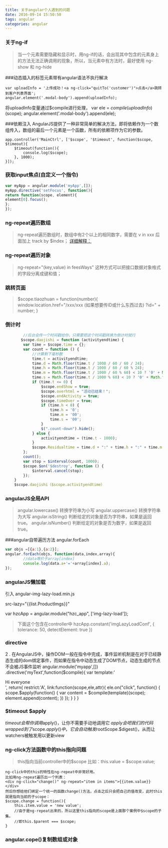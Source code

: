 ```yaml
---
title: 关于angular个人遇到的问题
date: 2016-09-14 15:50:50
tags: angular
categories: angular
---
```

### 关于ng-if
> 当一个元素需要隐藏和显示时，用ng-if的话，会出现其中包含的元素身上的方法无法正确调用的现象，所以，当元素中有方法时，最好使用 ng-show 和 ng-hide

###动态插入的标签元素带有angular语法不执行解决
```
var uploadInfo = '上传成功！<a ng-click="quitTo('customer')">点击</a>跳转到客户列表界面';
angular.element('.modal-body').append(uploadInfo);
```
将uploadInfo变量通过$compile进行处理，
var ele = $compile(uploadInfo)($scope);
angular.element('.modal-body').append(ele);

###依赖注入
AngularJS提供了一种非常简单的解决方法，即将依赖作为一个数组传入，数组的最后一个元素是一个函数，所有的依赖项作为它的参数。
```
app.controller('MainCtrl', ['$scope', '$timeout', function($scope, $timeout){
    $timeout(function(){
        console.log($scope);
    }, 1000);
}]);
```

### 获取input焦点(自定义一个指令)
```javascript
var myApp = angular.module('myApp',[]);
myApp.directive('setFocus', function(){
return function(scope, element){
element[0].focus();
};
});

```

### ng-repeat遍历数组
> ng-repeat遍历数组时，数组中有2个以上的相同数字，需要在 v in xxx 后面加上 track by $index；
> [详细解释：](http://blog.csdn.net/rangqiwei/article/details/38020667)

### ng-repeat遍历对象
> ng-repeat="(key,value) in feesWays"
> 这种方式可以把接口数据对象格式的字段分离成键和值；

### 跳转页面
> $scope.tiaozhuan = function(number){
window.location.href="/xxx/xxx   (如果想要传ID或什么东西过去)  ?id=" + number;
}

### 倒计时
```javascript
        //后台会传一个时间戳给你，只需要把这个时间戳转换为倒计时就行
       $scope.daojishi = function (activityendtime) {
        var time = $scope.time = {};
        var count = function () {
            //计算剩下毫秒数
            time.t = activityendtime;
            time.d = Math.floor(time.t / 1000 / 60 / 60 / 24);
            time.h = Math.floor(time.t / 1000 / 60 / 60 % 24);
            time.m = Math.floor(time.t / 1000 / 60 % 60) < 10 ? '0' + Math.floor(time.t / 1000 / 60 % 60) : Math.floor(time.t / 1000 / 60 % 60);
            time.s = Math.floor(time.t / 1000 % 60) < 10 ? '0' + Math.floor(time.t / 1000 % 60) : Math.floor(time.t / 1000 % 60);
            if (time.t <= 0) {
                $scope.endShow = true;
                $scope.overhtml = "活动已结束！";
                $scope.endActivity = true;
                $scope.timeOver = true;
                if (time.h < 0) {
                    time.h = '0';
                    time.m = '00';
                    time.s = '00';
                }
                $(".count-down").hide();
            } else {
                activityendtime = (time.t - 1000);
            }
            $scope.Residualtime = time.d + ":" + time.h + ":" + time.m + ":" + time.s;
        };
        count();
        var stop = $interval(count, 1000);
        $scope.$on('$destroy', function () {
            $interval.cancel(stop);
        });
    }
    $scope.daojishi（$scope.activityendtime）
```

### angularJS全局API
> angular.lowercase()	转换字符串为小写
angular.uppercase()	转换字符串为大写
angular.isString()	判断给定的对象是否为字符串，如果是返回 true。
angular.isNumber()	判断给定的对象是否为数字，如果是返回 true。

###angular自带遍历方法  angular.forEach
```javascript
var objs =[{a:1},{a:2}];
angular.forEach(objs, function(data,index,array){
        //data等价于array[index]
        console.log(data.a+'='+array[index].a);
});
```

### angularJS懒加载

引入  angular-img-lazy-load.min.js

src-lazy="{{list.ProductImgs}}"

var hzcApp = angular.module("hzc_app", ['img-lazy-load']);
> 下面这个包含在controller中
hzcApp.constant('imgLazyLoadConf', {
                tolerance: 50,
                detectElement: true
      })

### directive
2 . 在AngularJS中，操作DOM一般在指令中完成，事件监听机制是在对于已经静态生成的dom绑定事件，而如果在指令中动态生成了DOM节点，动态生成的节点不会被JS事件监听
angular.module('myapp',[])
.directive('myText',function($compile){
    var template:'<div ng-click="hello()">Hi everyone</div>',
    return{
        restrict:'A',
        link:function(scope,ele,attr){
             ele.on("click", function() {
                scope.$apply(function() {
                    var content = $compile(template)(scope);
                    element.append(content);
               })
            });
        }
    }
}

### $timeout $apply
$timeout会帮你调用$apply()，让你不需要手动地调用它
$apply会吧我们的代码wrapped到了$scope.$apply()中，它会自动触发$rootScope.$digest()，从而让watchers被触发用以更新view

### ng-click方法函数中的this指向问题
> this指向当前controller中的$scope
> 比如：this.value = $scope.value;
```
ng-click中的this的特性在ng-repeat中非常好用。
比如用ng-repeat遍历出一个列表：
<div ng-click="change()" ng-repeat="item in items">{{item.value}}</div>
然后你想给他们绑定一个统一的函数change()方法，点击之后只会把自己的值改变，此时this就是指向当前的子scope：
$scope.change = function(){
    this.item.value = 'new value';
    //由于是ng-repeat出来的，所以这里this指向的scope是上面那个案例中$scope的子集。
    //即this.$parent === $scope;
}
```

### angular.cope()复制数组或对象